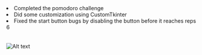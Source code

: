 <li> Completed the pomodoro challenge </li>
<li> Did some customization using CustomTkinter </li>
<li> Fixed the start button bugs by disabling the button before it reaches reps 6 </li>
<br>
<br>

<img src="[/path/to/img.jpg" alt="Alt text" title="Optional title](https://user-images.githubusercontent.com/122131469/217511278-b7e0810b-cf44-4c77-989d-499e59681c23.JPG)">
